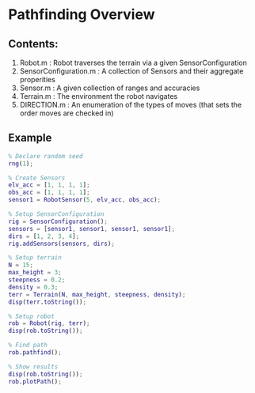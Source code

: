 # Pathfinding Overview
## Contents:
1. Robot.m : Robot traverses the terrain via a given SensorConfiguration
2. SensorConfiguration.m : A collection of Sensors and their aggregate properities
3. Sensor.m : A given collection of ranges and accuracies
4. Terrain.m : The environment the robot navigates
5. DIRECTION.m : An enumeration of the types of moves (that sets the order moves are checked in)


## Example
```matlab
% Declare random seed
rng(1);

% Create Sensors
elv_acc = [1, 1, 1, 1];
obs_acc = [1, 1, 1, 1];
sensor1 = RobotSensor(5, elv_acc, obs_acc);

% Setup SensorConfiguration
rig = SensorConfiguration();
sensors = [sensor1, sensor1, sensor1, sensor1];
dirs = [1, 2, 3, 4];
rig.addSensors(sensors, dirs);

% Setup terrain
N = 15;
max_height = 3;
steepness = 0.2;
density = 0.3;
terr = Terrain(N, max_height, steepness, density);
disp(terr.toString());

% Setup robot
rob = Robot(rig, terr);
disp(rob.toString());

% Find path
rob.pathfind();

% Show results
disp(rob.toString());
rob.plotPath();
```

